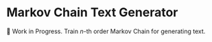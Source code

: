 # Markov Chain Text Generator
:construction: Work in Progress. Train *n*-th order Markov Chain for generating text.
